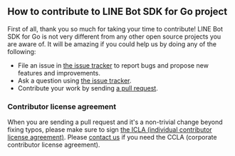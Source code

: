 ## How to contribute to LINE Bot SDK for Go project

First of all, thank you so much for taking your time to contribute! LINE Bot SDK for Go is not very different from any other open
source projects you are aware of. It will be amazing if you could help us by doing any of the following:

- File an issue in [the issue tracker](https://github.com/gotokatsuya/line-bot-sdk-go/issues) to report bugs and propose new features and
  improvements.
- Ask a question using [the issue tracker](https://github.com/gotokatsuya/line-bot-sdk-go/issues).
- Contribute your work by sending [a pull request](https://github.com/gotokatsuya/line-bot-sdk-go/pulls).

### Contributor license agreement

When you are sending a pull request and it's a non-trivial change beyond fixing typos, please make sure to sign
[the ICLA (individual contributor license agreement)](https://cla-assistant.io/line/line-bot-sdk-go). Please
[contact us](mailto:dl_oss_dev@linecorp.com) if you need the CCLA (corporate contributor license agreement).
